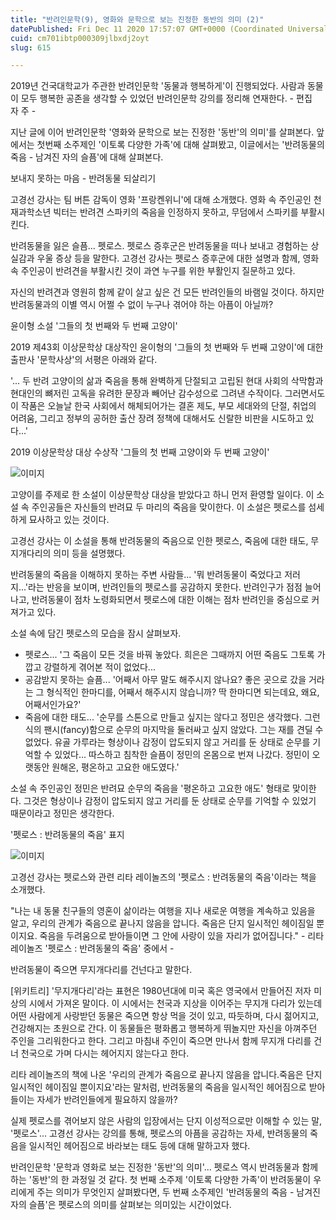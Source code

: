 ```yaml
---
title: "반려인문학(9), 영화와 문학으로 보는 진정한 동반의 의미 (2)"
datePublished: Fri Dec 11 2020 17:57:07 GMT+0000 (Coordinated Universal Time)
cuid: cm701ibtp000309jlbxdj2oyt
slug: 615

---
```



2019년 건국대학교가 주관한 반려인문학 '동물과 행복하게'이 진행되었다. 사람과 동물이 모두 행복한 공존을 생각할 수 있었던 반려인문학 강의를 정리해 연재한다. - 편집자 주 -

지난 글에 이어 반려인문학 '영화와 문학으로 보는 진정한 '동반'의 의미'를 살펴본다. 앞에서는 첫번째 소주제인 '이토록 다양한 가족'에 대해 살펴봤고, 이글에서는 '반려동물의 죽음 - 남겨진 자의 슬픔'에 대해 살펴본다.

보내지 못하는 마음 - 반려동물 되살리기

고경선 강사는 팀 버튼 감독이 영화 '프랑켄위니'에 대해 소개했다. 영화 속 주인공인 천재과학소년 빅터는 반려견 스파키의 죽음을 인정하지 못하고, 무덤에서 스파키를 부활시킨다.

반려동물을 잃은 슬픔... 펫로스. 펫로스 증후군은 반려동물을 떠나 보내고 경험하는 상실감과 우울 증상 등을 말한다. 고경선 강사는 펫로스 증후군에 대한 설명과 함께, 영화 속 주인공이 반려견을 부활시킨 것이 과연 누구를 위한 부활인지 질문하고 있다.

자신의 반려견과 영원히 함께 같이 살고 싶은 건 모든 반려인들의 바램일 것이다. 하지만 반려동물과의 이별 역시 어쩔 수 없이 누구나 겪어야 하는 아픔이 아닐까?

윤이형 소설 '그들의 첫 번째와 두 번째 고양이'

2019 제43회 이상문학상 대상작인 윤이형의 '그들의 첫 번째와 두 번째 고양이'에 대한 출판사 '문학사상'의 서평은 아래와 같다.

'... 두 반려 고양이의 삶과 죽음을 통해 완벽하게 단절되고 고립된 현대 사회의 삭막함과 현대인의 뼈저린 고독을 유려한 문장과 빼어난 감수성으로 그려낸 수작이다. 그러면서도 이 작품은 오늘날 한국 사회에서 해체되어가는 결혼 제도, 부모 세대와의 단절, 취업의 어려움, 그리고 정부의 공허한 출산 장려 정책에 대해서도 신랄한 비판을 시도하고 있다...'

2019 이상문학상 대상 수상작 '그들의 첫 번째 고양이와 두 번째 고양이'

![이미지](https://cdn.hashnode.com/res/hashnode/image/upload/v1739251617181/f1151db9-0c41-45a2-b8ad-54a276dfd36c.jpeg)

고양이를 주제로 한 소설이 이상문학상 대상을 받았다고 하니 먼저 환영할 일이다. 이 소설 속 주인공들은 자신들의 반려묘 두 마리의 죽음을 맞이한다. 이 소설은 펫로스를 섬세하게 묘사하고 있는 것이다.

고경선 강사는 이 소설을 통해 반려동물의 죽음으로 인한 펫로스, 죽음에 대한 태도, 무지개다리의 의미 등을 설명했다.

반려동물의 죽음을 이해하지 못하는 주변 사람들... '뭐 반려동물이 죽었다고 저러지...'라는 반응을 보이며, 반려인들의 펫로스를 공감하지 못한다. 반려인구가 점점 늘어나고, 반려동물이 점차 노령화되면서 펫로스에 대한 이해는 점차 반려인을 중심으로 커져가고 있다.

소설 속에 담긴 펫로스의 모습을 잠시 살펴보자.

- 펫로스... '그 죽음이 모든 것을 바꿔 놓았다. 희은은 그때까지 어떤 죽음도 그토록 가깝고 강렬하게 겪어본 적이 없었다...
- 공감받지 못하는 슬픔... '어째서 아무 말도 해주시지 않나요? 좋은 곳으로 갔을 거라는 그 형식적인 한마디를, 어째서 해주시지 않습니까? 딱 한마디면 되는데요, 왜요, 어째서인가요?'
- 죽음에 대한 태도... '순무를 스톤으로 만들고 싶지는 않다고 정민은 생각했다. 그런 식의 팬시(fancy)함으로 순무의 마지막을 둘러싸고 싶지 않았다. 그는 재를 견딜 수 없었다. 유골 가루라는 형상이나 감정이 압도되지 않고 거리를 둔 상태로 순무를 기억할 수 있었다... 따스하고 침착한 슬픔이 정민의 온몸으로 번져 나갔다. 정민이 오랫동안 원해온, 평온하고 고요한 애도였다.'

소설 속 주인공인 정민은 반려묘 순무의 죽음을 '평온하고 고요한 애도' 형태로 맞이한다. 그것은 형상이나 감정이 압도되지 않고 거리를 둔 상태로 순무를 기억할 수 있었기 때문이라고 정민은 생각한다.

'펫로스 : 반려동물의 죽음' 표지

![이미지](https://cdn.hashnode.com/res/hashnode/image/upload/v1739251619595/e47c79cc-f1e9-468c-9881-2f8420b4f95d.jpeg)

고경선 강사는 펫로스와 관련 리타 레이놀즈의 '펫로스 : 반려동물의 죽음'이라는 책을 소개했다.

"나는 내 동물 친구들의 영혼이 삶이라는 여행을 지나 새로운 여행을 계속하고 있음을 알고, 우리의 관계가 죽음으로 끝나지 않음을 압니다. 죽음은 단지 일시적인 헤이짐일 뿐이지요. 죽음을 두려움으로 받아들이면 그 안에 사랑이 있을 자리가 없어집니다." - 리타 레이놀즈 '펫로스 : 반려동물의 죽음' 중에서 -

반려동물이 죽으면 무지개다리를 건넌다고 말한다.

[위키트리] '무지개다리'라는 표현은 1980년대에 미국 혹은 영국에서 만들어진 저자 미상의 시에서 가져온 말이다. 이 시에서는 천국과 지상을 이어주는 무지개 다리가 있는데 어떤 사람에게 사랑받던 동물은 죽으면 항상 먹을 것이 있고, 따듯하며, 다시 젊어지고, 건강해지는 초원으로 간다. 이 동물들은 평화롭고 행복하게 뛰놀지만 자신을 아껴주던 주인을 그리워한다고 한다. 그리고 마침내 주인이 죽으면 만나서 함께 무지개 다리를 건너 천국으로 가며 다시는 헤어지지 않는다고 한다.

리타 레이놀즈의 책에 나온 '우리의 관계가 죽음으로 끝나지 않음을 압니다.죽음은 단지 일시적인 헤이짐일 뿐이지요'라는 말처럼, 반려동물의 죽음을 일시적인 헤어짐으로 받아들이는 자세가 반려인들에게 필요하지 않을까?

실제 펫로스를 겪어보지 않은 사람의 입장에서는 단지 이성적으로만 이해할 수 있는 말, '펫로스'... 고경선 강사는 강의를 통해, 펫로스의 아픔을 공감하는 자세, 반려동물의 죽음을 일시적인 헤어짐으로 바라보는 태도 등에 대해 말하고자 했다.

반려인문학 '문학과 영화로 보는 진정한 '동반'의 의미'... 펫로스 역시 반려동물과 함께 하는 '동반'의 한 과정일 것 같다. 첫 번째 소주제 '이토록 다양한 가족'이 반려동물이 우리에게 주는 의미가 무엇인지 살펴봤다면, 두 번째 소주제인 '반려동물의 죽음 - 남겨진 자의 슬픔'은 펫로스의 의미를 살펴보는 의미있는 시간이었다.